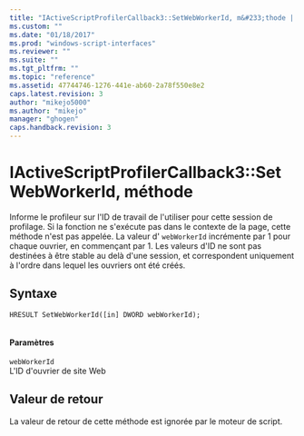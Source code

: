 ```yaml
---
title: "IActiveScriptProfilerCallback3::SetWebWorkerId, m&#233;thode | Microsoft Docs"
ms.custom: ""
ms.date: "01/18/2017"
ms.prod: "windows-script-interfaces"
ms.reviewer: ""
ms.suite: ""
ms.tgt_pltfrm: ""
ms.topic: "reference"
ms.assetid: 47744746-1276-441e-ab60-2a78f550e8e2
caps.latest.revision: 3
author: "mikejo5000"
ms.author: "mikejo"
manager: "ghogen"
caps.handback.revision: 3
---
```

# IActiveScriptProfilerCallback3::SetWebWorkerId, m&#233;thode
Informe le profileur sur l'ID de travail de l'utiliser pour cette session de profilage.  Si la fonction ne s'exécute pas dans le contexte de la page, cette méthode n'est pas appelée.  La valeur d' `webWorkerId` incrémente par 1 pour chaque ouvrier, en commençant par 1.  Les valeurs d'ID ne sont pas destinées à être stable au delà d'une session, et correspondent uniquement à l'ordre dans lequel les ouvriers ont été créés.  
  
## Syntaxe  
  
```  
HRESULT SetWebWorkerId([in] DWORD webWorkerId);  
  
```  
  
#### Paramètres  
 `webWorkerId`  
 L'ID d'ouvrier de site Web  
  
## Valeur de retour  
 La valeur de retour de cette méthode est ignorée par le moteur de script.